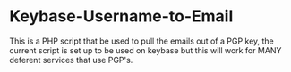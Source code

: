 # Keybase-Username-to-Email
This is a PHP script that be used to pull the emails out of a PGP key, the current script is set up to be used on keybase but this will work for MANY deferent services that use PGP's. 
